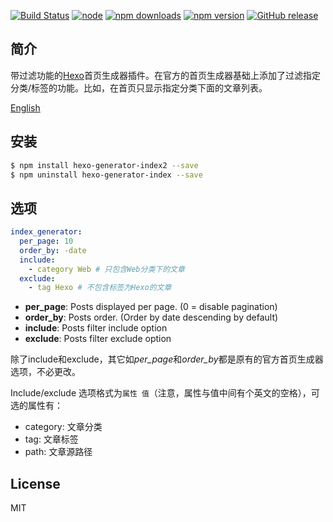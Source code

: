 [![Build Status](https://travis-ci.org/Jamling/hexo-generator-index2.svg?branch=master)](https://travis-ci.org/Jamling/hexo-generator-index2)
[![node](https://img.shields.io/node/v/hexo-generator-index2.svg)](https://www.npmjs.com/package/hexo-generator-index2)
[![npm downloads](https://img.shields.io/npm/dt/hexo-generator-index2.svg)](https://www.npmjs.com/package/hexo-generator-index2)
[![npm version](https://img.shields.io/npm/v/hexo-generator-index2.svg)](https://www.npmjs.com/package/hexo-generator-index2)
[![GitHub release](https://img.shields.io/github/release/jamling/hexo-generator-index2.svg)](https://github.com/Jamling/hexo-generator-index2/releases/latest)

## 简介

带过滤功能的[Hexo]首页生成器插件。在官方的首页生成器基础上添加了过滤指定分类/标签的功能。比如，在首页只显示指定分类下面的文章列表。

[English](https://github.com/Jamling/hexo-generator-index2/blob/master/README.md)

## 安装

``` bash
$ npm install hexo-generator-index2 --save
$ npm uninstall hexo-generator-index --save
```

## 选项

``` yaml
index_generator:
  per_page: 10
  order_by: -date
  include:
    - category Web # 只包含Web分类下的文章
  exclude:
    - tag Hexo # 不包含标签为Hexo的文章

```

- **per_page**: Posts displayed per page. (0 = disable pagination)
- **order_by**: Posts order. (Order by date descending by default)
- **include**: Posts filter include option
- **exclude**: Posts filter exclude option

除了include和exclude，其它如<var>per_page</var>和<var>order_by</var>都是原有的官方首页生成器选项，不必更改。

Include/exclude 选项格式为`属性 值`（注意，属性与值中间有个英文的空格），可选的属性有：

- category: 文章分类
- tag: 文章标签
- path: 文章源路径


## License

MIT

[Hexo]: http://hexo.io/
